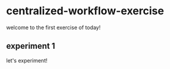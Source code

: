 # centralized-workflow-exercise

welcome to the first exercise of today!

## experiment 1

let's experiment!
